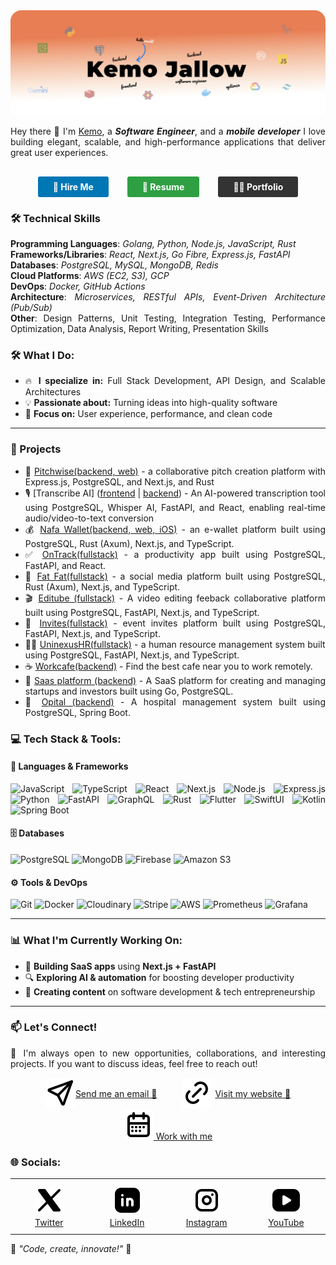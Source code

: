 <img src="https://github.com/kemojal/kemojal/blob/main/assets/cover-yellow.png" alt="👋 Hi there! I'm Kemo" title="👋 Hi there! I'm reza"/>
<div align="justify">

Hey there 👋
I'm [Kemo](https://portfolio-ten-phi-89.vercel.app/), a <em><strong>Software Engineer</strong></em>, and a <em><strong>mobile developer</strong></em> I love building elegant, scalable, and high-performance applications that deliver great user experiences.

<div>

<div style="display: flex; justify-content: center; align-items: center; gap: 30px; margin-top: 30px;">
  <div>
  <a href="mailto:kemo3855@yahoo.com.com" style="display: inline-block; background-color: #0077B5; color: white; padding: 8px 24px; text-decoration: none; border-radius: 3px; font-weight: bold;">
    🚀 Hire Me
  </a>
  </div>

  <a href="https://kemojal.github.io/resume/software_engineer_resume.pdf" target="_blank" rel="noopener noreferrer" style="display: inline-block; background-color: #2EA043; color: white; padding: 8px 24px; text-decoration: none; border-radius: 3px; font-weight: bold;">
    📄 Resume
  </a>

  <a href="https://kemojallow-one.vercel.app/" target="_blank" rel="noopener noreferrer" style="display: inline-block; background-color: #333333; color: white; padding: 8px 24px; text-decoration: none; border-radius: 3px; font-weight: bold;">
    👨‍💻 Portfolio
  </a>
</div>
</div>

### 🛠️ Technical Skills

**Programming Languages**: <em>Golang, Python, Node.js, JavaScript, Rust</em>  
**Frameworks/Libraries**: <em>React, Next.js, Go Fibre, Express.js, FastAPI</em>  
**Databases**: <em>PostgreSQL, MySQL, MongoDB, Redis</em>  
**Cloud Platforms**: <em>AWS (EC2, S3), GCP</em>  
**DevOps**: <em>Docker, GitHub Actions</em>  
**Architecture**: <em>Microservices, RESTful APIs, Event-Driven Architecture (Pub/Sub)</em>  
**Other**: Design Patterns, Unit Testing, Integration Testing, Performance Optimization, Data Analysis, Report Writing, Presentation Skills

### 🛠️ What I Do:

- 🔥 **I specialize in:** Full Stack Development, API Design, and Scalable Architectures
- 💡 **Passionate about:** Turning ideas into high-quality software
- 🎨 **Focus on:** User experience, performance, and clean code

---

### 🚀 Projects

- 🎯 [Pitchwise(backend, web)](https://www.pitchwise.se/) - a collaborative pitch creation platform with Express.js, PostgreSQL, and Next.js, and Rust
- 🎙️ [Transcribe AI] ([frontend](https://github.com/kemojal/transcribe_frontend) | [backend](https://github.com/kemojal/transcribe_ai)) - An AI-powered transcription tool using PostgreSQL, Whisper AI, FastAPI, and React, enabling real-time audio/video-to-text conversion
- 💰 [Nafa Wallet(backend, web, iOS)](https://github.com/kemojal/fat_fat_latest) - an e-wallet platform built using PostgreSQL, Rust (Axum), Next.js, and TypeScript.
- ✅ [OnTrack(fullstack)](https://github.com/kemojal/on_track_frontend) - a productivity app built using PostgreSQL, FastAPI, and React.
- 👥 [Fat Fat(fullstack)](https://github.com/kemojal/fat_fat_latest) - a social media platform built using PostgreSQL, Rust (Axum), Next.js, and TypeScript.
- 🎬 [Editube (fullstack)](https://github.com/kemojal/editube) - A video editing feeback collaborative platform built using PostgreSQL, FastAPI, Next.js, and TypeScript.
- 📨 [Invites(fullstack)](https://github.com/kemojal/invites) - event invites platform built using PostgreSQL, FastAPI, Next.js, and TypeScript.
- 👨‍💼 [UninexusHR(fullstack)](https://github.com/kemojal/UninexusHR) - a human resource management system built using PostgreSQL, FastAPI, Next.js, and TypeScript.
- ☕ [Workcafe(backend)](https://github.com/kemojal/workcafe) - Find the best cafe near you to work remotely.
- 🚀 [Saas platform (backend)](https://github.com/kemojal/LandingApi) - A SaaS platform for creating and managing startups and investors built using Go, PostgreSQL.
- 🏥 [Opital (backend)](https://github.com/kemojal/clinic_backend) - A hospital management system built using PostgreSQL, Spring Boot.

### 💻 **Tech Stack & Tools:**

#### 🚀 **Languages & Frameworks**

![JavaScript](https://img.shields.io/badge/-JavaScript-F7DF1E?style=flat-square&logo=javascript&logoColor=black) ![TypeScript](https://img.shields.io/badge/-TypeScript-3178C6?style=flat-square&logo=typescript&logoColor=white) ![React](https://img.shields.io/badge/-React-61DAFB?style=flat-square&logo=react&logoColor=black) ![Next.js](https://img.shields.io/badge/-Next.js-000000?style=flat-square&logo=nextdotjs&logoColor=white) ![Node.js](https://img.shields.io/badge/-Node.js-339933?style=flat-square&logo=nodedotjs&logoColor=white) ![Express.js](https://img.shields.io/badge/-Express.js-000000?style=flat-square&logo=express&logoColor=white) ![Python](https://img.shields.io/badge/-Python-3776AB?style=flat-square&logo=python&logoColor=white) ![FastAPI](https://img.shields.io/badge/-FastAPI-009688?style=flat-square&logo=fastapi&logoColor=white) ![GraphQL](https://img.shields.io/badge/-GraphQL-E10098?style=flat-square&logo=graphql&logoColor=white) ![Rust](https://img.shields.io/badge/-Rust-000000?style=flat-square&logo=rust&logoColor=white) ![Flutter](https://img.shields.io/badge/-Flutter-02569B?style=flat-square&logo=flutter&logoColor=white) ![SwiftUI](https://img.shields.io/badge/-SwiftUI-FA7343?style=flat-square&logo=swift&logoColor=white) ![Kotlin](https://img.shields.io/badge/-Kotlin-0095D5?style=flat-square&logo=kotlin&logoColor=white) ![Spring Boot](https://img.shields.io/badge/-Spring%20Boot-6DB33F?style=flat-square&logo=springboot&logoColor=white)

#### 🗄️ **Databases**

![PostgreSQL](https://img.shields.io/badge/-PostgreSQL-336791?style=flat-square&logo=postgresql&logoColor=white) ![MongoDB](https://img.shields.io/badge/-MongoDB-47A248?style=flat-square&logo=mongodb&logoColor=white) ![Firebase](https://img.shields.io/badge/-Firebase-FFCA28?style=flat-square&logo=firebase&logoColor=black) ![Amazon S3](https://img.shields.io/badge/-Amazon%20S3-569A31?style=flat-square&logo=amazonaws&logoColor=white)

#### ⚙️ **Tools & DevOps**

![Git](https://img.shields.io/badge/-Git-F05032?style=flat-square&logo=git&logoColor=white) ![Docker](https://img.shields.io/badge/-Docker-2496ED?style=flat-square&logo=docker&logoColor=white) ![Cloudinary](https://img.shields.io/badge/-Cloudinary-3448C5?style=flat-square&logo=cloudinary&logoColor=white) ![Stripe](https://img.shields.io/badge/-Stripe-008CDD?style=flat-square&logo=stripe&logoColor=white) ![AWS](https://img.shields.io/badge/-AWS-232F3E?style=flat-square&logo=amazonaws&logoColor=white) ![Prometheus](https://img.shields.io/badge/-Prometheus-E6522C?style=flat-square&logo=prometheus&logoColor=white) ![Grafana](https://img.shields.io/badge/-Grafana-F46800?style=flat-square&logo=grafana&logoColor=white)

---

### 📊 **What I'm Currently Working On:**

- 🚀 **Building SaaS apps** using **Next.js + FastAPI**
- 🔍 **Exploring AI & automation** for boosting developer productivity
- 🎥 **Creating content** on software development & tech entrepreneurship

---

### 📫 **Let's Connect!**

💬 I'm always open to new opportunities, collaborations, and interesting projects. If you want to discuss ideas, feel free to reach out!

<div style="display: flex; justify-content: center; align-items: center; gap: 40px;">
  <div style="display: flex; align-items: center; ">
    <a href="mailto:kemo3855@yahoo.com.com" target="_blank">
      <img src="https://github.com/kemojal/kemojal/blob/main/assets/send.svg" alt="Send me an email 📩"/>
    </a><a href="mailto:kemo3855@yahoo.com.com">Send me an email 📩</a>
  </div>
  
  <div style="display: flex; align-items: center; gap: 5px; justify-content: center;">
    <a href="https://kemojallow-one.vercel.app/" target="_blank">
      <img src="https://github.com/kemojal/kemojal/blob/main/assets/link.svg" alt="Visit my website 🔗"/>
    </a><a href="https://kemojallow-one.vercel.app/" target="_blank">Visit my website 🔗</a>
  </div>
</div>

<div  style="display: flex; justify-content: center; align-items: center; gap: 10px; width: 100%;">
  <a href="https://app.cal.com/event-types/1189274?tabName=setup" target="_blank">
    <img src="https://github.com/kemojal/kemojal/blob/main/assets/calendar-week.svg" alt="Work With Me"/>
    Work with me
  </a>
</div>

### 🌐 Socials:

<table style="border-collapse: collapse; border: none;">
  <tr>
    <td align="center" width="120" style="padding: 10px; border: none;">
      <a href="https://x.com/kemojallow" target="_blank">
        <img src="https://github.com/kemojal/kemojal/blob/main/assets/socials/x.svg" width="48" height="48" alt="Twitter" />
        <br>Twitter
      </a>
    </td>
    <td align="center" width="120" style="padding: 10px; border: none;">
      <a href="https://www.linkedin.com/in/kemo-jallow-379b59103/" target="_blank">
        <img src="https://github.com/kemojal/kemojal/blob/main/assets/socials/linkedin.svg" width="48" height="48" alt="LinkedIn" />
        <br>LinkedIn
      </a>
    </td>
    <td align="center" width="120" style="padding: 10px; border: none;">
      <a href="https://www.instagram.com/kemo_jallow/" target="_blank">
        <img src="https://github.com/kemojal/kemojal/blob/main/assets/socials/instagram.svg" width="48" height="48" alt="Instagram" />
        <br>Instagram
      </a>
    </td>
    <td align="center" width="120" style="padding: 10px; border: none;">
      <a href="https://www.youtube.com/@kemojallow" target="_blank">
        <img src="https://github.com/kemojal/kemojal/blob/main/assets/socials/youtube1.svg" width="48" height="48" alt="YouTube" />
        <br>YouTube
      </a>
    </td>
  </tr>
</table>

🚀 _"Code, create, innovate!"_ 🚀
